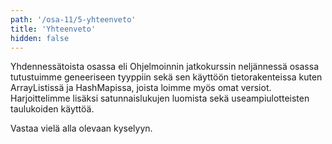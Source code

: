 ```yaml
---
path: '/osa-11/5-yhteenveto'
title: 'Yhteenveto'
hidden: false
---
```



Yhdennessätoista osassa eli Ohjelmoinnin jatkokurssin neljännessä osassa tutustuimme geneeriseen tyyppiin sekä sen käyttöön tietorakenteissa kuten ArrayListissä ja HashMapissa, joista loimme myös omat versiot. Harjoittelimme lisäksi satunnaislukujen luomista sekä useampiulotteisten taulukoiden käyttöä.

Vastaa vielä alla olevaan kyselyyn.

<quiz id='0119cda6-604a-5dae-990a-f86a089ec262'></quiz>
